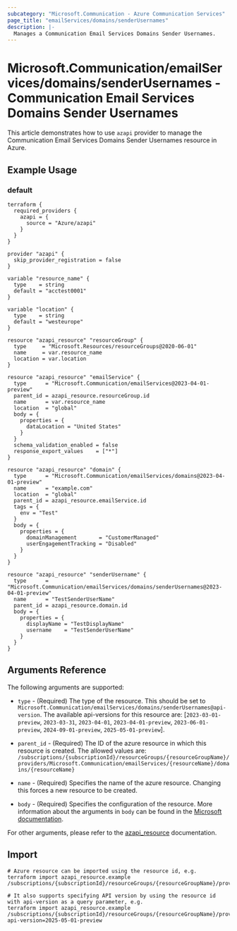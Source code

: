```yaml
---
subcategory: "Microsoft.Communication - Azure Communication Services"
page_title: "emailServices/domains/senderUsernames"
description: |-
  Manages a Communication Email Services Domains Sender Usernames.
---
```


# Microsoft.Communication/emailServices/domains/senderUsernames - Communication Email Services Domains Sender Usernames

This article demonstrates how to use `azapi` provider to manage the Communication Email Services Domains Sender Usernames resource in Azure.

## Example Usage

### default

```hcl
terraform {
  required_providers {
    azapi = {
      source = "Azure/azapi"
    }
  }
}

provider "azapi" {
  skip_provider_registration = false
}

variable "resource_name" {
  type    = string
  default = "acctest0001"
}

variable "location" {
  type    = string
  default = "westeurope"
}

resource "azapi_resource" "resourceGroup" {
  type     = "Microsoft.Resources/resourceGroups@2020-06-01"
  name     = var.resource_name
  location = var.location
}

resource "azapi_resource" "emailService" {
  type      = "Microsoft.Communication/emailServices@2023-04-01-preview"
  parent_id = azapi_resource.resourceGroup.id
  name      = var.resource_name
  location  = "global"
  body = {
    properties = {
      dataLocation = "United States"
    }
  }
  schema_validation_enabled = false
  response_export_values    = ["*"]
}

resource "azapi_resource" "domain" {
  type      = "Microsoft.Communication/emailServices/domains@2023-04-01-preview"
  name      = "example.com"
  location  = "global"
  parent_id = azapi_resource.emailService.id
  tags = {
    env = "Test"
  }
  body = {
    properties = {
      domainManagement       = "CustomerManaged"
      userEngagementTracking = "Disabled"
    }
  }
}

resource "azapi_resource" "senderUsername" {
  type      = "Microsoft.Communication/emailServices/domains/senderUsernames@2023-04-01-preview"
  name      = "TestSenderUserName"
  parent_id = azapi_resource.domain.id
  body = {
    properties = {
      displayName = "TestDisplayName"
      username    = "TestSenderUserName"
    }
  }
}

```



## Arguments Reference

The following arguments are supported:

* `type` - (Required) The type of the resource. This should be set to `Microsoft.Communication/emailServices/domains/senderUsernames@api-version`. The available api-versions for this resource are: [`2023-03-01-preview`, `2023-03-31`, `2023-04-01`, `2023-04-01-preview`, `2023-06-01-preview`, `2024-09-01-preview`, `2025-05-01-preview`].

* `parent_id` - (Required) The ID of the azure resource in which this resource is created. The allowed values are:  
  `/subscriptions/{subscriptionId}/resourceGroups/{resourceGroupName}/providers/Microsoft.Communication/emailServices/{resourceName}/domains/{resourceName}`

* `name` - (Required) Specifies the name of the azure resource. Changing this forces a new resource to be created.

* `body` - (Required) Specifies the configuration of the resource. More information about the arguments in `body` can be found in the [Microsoft documentation](https://learn.microsoft.com/en-us/azure/templates/Microsoft.Communication/emailServices/domains/senderUsernames?pivots=deployment-language-terraform).

For other arguments, please refer to the [azapi_resource](https://registry.terraform.io/providers/Azure/azapi/latest/docs/resources/resource) documentation.

## Import

 ```shell
 # Azure resource can be imported using the resource id, e.g.
 terraform import azapi_resource.example /subscriptions/{subscriptionId}/resourceGroups/{resourceGroupName}/providers/Microsoft.Communication/emailServices/{resourceName}/domains/{resourceName}/senderUsernames/{resourceName}
 
 # It also supports specifying API version by using the resource id with api-version as a query parameter, e.g.
 terraform import azapi_resource.example /subscriptions/{subscriptionId}/resourceGroups/{resourceGroupName}/providers/Microsoft.Communication/emailServices/{resourceName}/domains/{resourceName}/senderUsernames/{resourceName}?api-version=2025-05-01-preview
 ```
